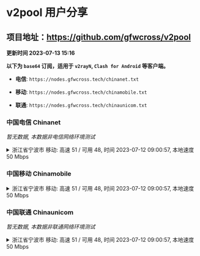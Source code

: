 # v2pool 用户分享
## 项目地址：<https://github.com/gfwcross/v2pool>
**更新时间 2023-07-13 15:16**


**以下为 `base64` 订阅，适用于 `v2rayN`, `Clash for Android` 等客户端。**

- **电信**: `https://nodes.gfwcross.tech/chinanet.txt`

- **移动**: `https://nodes.gfwcross.tech/chinamobile.txt`

- **联通**: `https://nodes.gfwcross.tech/chinaunicom.txt`


### 中国电信 Chinanet
<i>暂无数据, 本数据非电信网络环境测试</i>
<details><summary>浙江省宁波市 移动: 高速 51 / 可用 48, 时间 2023-07-12 09:00:57, 本地速度 50 Mbps</summary><p>可用节点订阅：https://transfer.sh/GFIi08sRNR/running.txt<br>高速节点订阅：https://transfer.sh/kgMpDA4bCf/good.txt<br>低延迟节点订阅：https://transfer.sh/y6HRnkXlWM/low_delay.txt</p></details>
<p></p>

### 中国移动 Chinamobile
<details><summary>浙江省宁波市 移动: 高速 51 / 可用 48, 时间 2023-07-12 09:00:57, 本地速度 50 Mbps</summary><p>可用节点订阅：https://transfer.sh/GFIi08sRNR/running.txt<br>高速节点订阅：https://transfer.sh/kgMpDA4bCf/good.txt<br>低延迟节点订阅：https://transfer.sh/y6HRnkXlWM/low_delay.txt</p></details>
<p></p>

### 中国联通 Chinaunicom
<i>暂无数据, 本数据非联通网络环境测试</i>
<details><summary>浙江省宁波市 移动: 高速 51 / 可用 48, 时间 2023-07-12 09:00:57, 本地速度 50 Mbps</summary><p>可用节点订阅：https://transfer.sh/GFIi08sRNR/running.txt<br>高速节点订阅：https://transfer.sh/kgMpDA4bCf/good.txt<br>低延迟节点订阅：https://transfer.sh/y6HRnkXlWM/low_delay.txt</p></details>
<p></p>